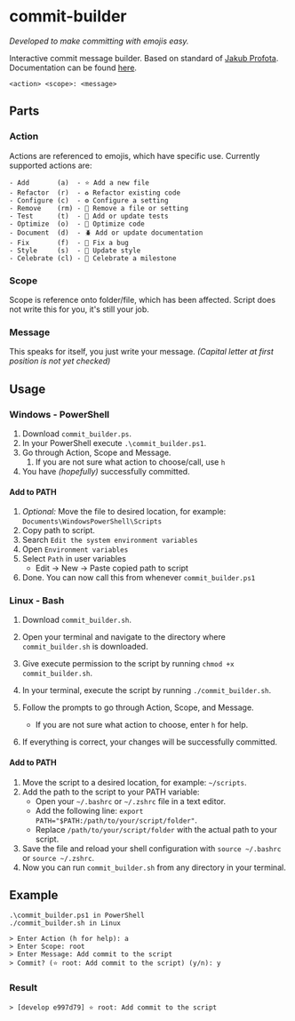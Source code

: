 # commit-builder
*Developed to make committing with emojis easy.*

Interactive commit message builder. Based on standard of [Jakub Profota](https://github.com/profojak). 
Documentation can be found [here](https://github.com/profojak). 

```
<action> <scope>: <message>
```

## Parts
### Action
Actions are referenced to emojis, which have specific use.
Currently supported actions are:
```
- Add       (a)  - ⭐ Add a new file
- Refactor  (r)  - ♻️ Refactor existing code
- Configure (c)  - ⚙️ Configure a setting
- Remove    (rm) - 🧪 Remove a file or setting
- Test      (t)  - 🚀 Add or update tests
- Optimize  (o)  - 📄 Optimize code
- Document  (d)  - 🪲 Add or update documentation
- Fix       (f)  - 🎨 Fix a bug
- Style     (s)  - 🎉 Update style
- Celebrate (cl) - 🎊 Celebrate a milestone
```

### Scope
Scope is reference onto folder/file, which has been affected.
Script does not write this for you, it's still your job.

### Message
This speaks for itself, you just write your message. 
*(Capital letter at first position is not yet checked)*

## Usage
### Windows - PowerShell
1. Download `commit_builder.ps`.
2. In your PowerShell execute `.\commit_builder.ps1`.
3. Go through Action, Scope and Message.
   1. If you are not sure what action to choose/call, use `h`
4. You have *(hopefully)* successfully committed.
#### Add to PATH
1. *Optional:* Move the file to desired location, for example: `Documents\WindowsPowerShell\Scripts`
2. Copy path to script.
3. Search `Edit the system environment variables`
4. Open `Environment variables`
5. Select `Path` in user variables
   * Edit -> New -> Paste copied path to script
6. Done. You can now call this from whenever `commit_builder.ps1`


### Linux - Bash
1. Download `commit_builder.sh`.
2. Open your terminal and navigate to the directory where `commit_builder.sh` is downloaded.
3. Give execute permission to the script by running `chmod +x commit_builder.sh`.

4. In your terminal, execute the script by running `./commit_builder.sh`.
5. Follow the prompts to go through Action, Scope, and Message.
   - If you are not sure what action to choose, enter `h` for help.
6. If everything is correct, your changes will be successfully committed.

#### Add to PATH

1. Move the script to a desired location, for example: `~/scripts`.
2. Add the path to the script to your PATH variable:
   - Open your `~/.bashrc` or `~/.zshrc` file in a text editor.
   - Add the following line: `export PATH="$PATH:/path/to/your/script/folder"`.
   - Replace `/path/to/your/script/folder` with the actual path to your script.
3. Save the file and reload your shell configuration with `source ~/.bashrc` or `source ~/.zshrc`.
4. Now you can run `commit_builder.sh` from any directory in your terminal.

## Example
```
.\commit_builder.ps1 in PowerShell
./commit_builder.sh in Linux

> Enter Action (h for help): a
> Enter Scope: root
> Enter Message: Add commit to the script
> Commit? (⭐ root: Add commit to the script) (y/n): y
```
### Result
```
> [develop e997d79] ⭐ root: Add commit to the script
```
